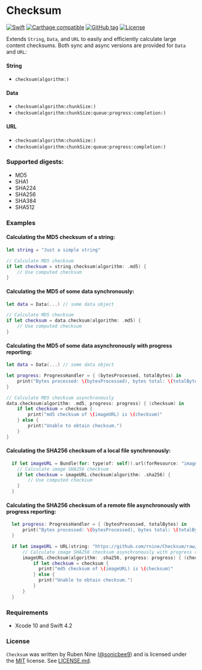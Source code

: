 # Checksum

[![Swift](https://img.shields.io/badge/swift-3-orange.svg?style=flat)](https://developer.apple.com/swift/)
[![Carthage compatible](https://img.shields.io/badge/Carthage-compatible-4BC51D.svg?style=flat)](https://github.com/Carthage/Carthage)
[![GitHub tag](https://img.shields.io/github/tag/rnine/CryptoHash.svg)](https://github.com/rnine/CryptoHash)
[![License](https://img.shields.io/github/license/mashape/apistatus.svg)](https://github.com/rnine/CryptoHash/blob/develop/LICENSE.md)

Extends `String`, `Data`, and `URL` to easily and efficiently calculate large content checksums. Both sync and async versions are provided for `Data` and `URL`:

#### String

- `checksum(algorithm:)`

#### Data

- `checksum(algorithm:chunkSize:)`
- `checksum(algorithm:chunkSize:queue:progress:completion:)`

#### URL

- `checksum(algorithm:chunkSize:)`
- `checksum(algorithm:chunkSize:queue:progress:completion:)`

### Supported digests:

- MD5
- SHA1
- SHA224
- SHA256
- SHA384
- SHA512


### Examples

#### Calculating the MD5 checksum of a string:

```swift
let string = "Just a simple string"

// Calculate MD5 checksum
if let checksum = string.checksum(algorithm: .md5) {
    // Use computed checksum
}
```

#### Calculating the MD5 of some data synchronously:

```swift
let data = Data(...) // some data object

// Calculate MD5 checksum
if let checksum = data.checksum(algorithm: .md5) {
    // Use computed checksum
}
```

#### Calculating the MD5 of some data asynchronously with progress reporting:

```swift
let data = Data(...) // some data object

let progress: ProgressHandler = { (bytesProcessed, totalBytes) in
    print("Bytes processed: \(bytesProcessed), bytes total: \(totalBytes), bytes left: \(totalBytes - bytesProcessed)")
}

// Calculate MD5 checksum asynchronously
data.checksum(algorithm: .md5, progress: progress) { (checksum) in
    if let checksum = checksum {
        print("md5 checksum of \(imageURL) is \(checksum)"
    } else {
        print("Unable to obtain checksum.")
    }
}
```

#### Calculating the SHA256 checksum of a local file synchronously:

```swift
  if let imageURL = Bundle(for: type(of: self)).url(forResource: "image", withExtension: "jpg") {
    // Calculate image SHA256 checksum
    if let checksum = imageURL.checksum(algorithm: .sha256) {
        // Use computed checksum
    }
  }
```

#### Calculating the SHA256 checksum of a remote file asynchronously with progress reporting:

```swift
  let progress: ProgressHandler = { (bytesProcessed, totalBytes) in
      print("Bytes processed: \(bytesProcessed), bytes total: \(totalBytes), bytes left: \(totalBytes - bytesProcessed)")
  }

  if let imageURL = URL(string: "https://github.com/rnine/Checksum/raw/master/ChecksumTests/Fixtures/image.jpg") {
      // Calculate image SHA256 checksum asynchronously with progress reporting
      imageURL.checksum(algorithm: .sha256, progress: progress) { (checksum) in
          if let checksum = checksum {
            print("md5 checksum of \(imageURL) is \(checksum)"
          } else {
            print("Unable to obtain checksum.")
          }
      }
  }
```

### Requirements

- Xcode 10 and Swift 4.2

### License

`Checksum` was written by Ruben Nine ([@sonicbee9](https://twitter.com/sonicbee9)) and is licensed under the [MIT](http://opensource.org/licenses/MIT) license. See [LICENSE.md](LICENSE.md).

